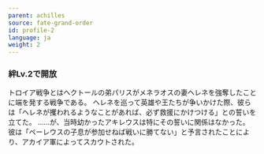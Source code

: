 ```yaml
---
parent: achilles
source: fate-grand-order
id: profile-2
language: ja
weight: 2
---
```


### 絆Lv.2で開放

トロイア戦争とはヘクトールの弟パリスがメネラオスの妻ヘレネを強奪したことに端を発する戦争である。
ヘレネを巡って英雄や王たちが争いかけた際、彼らは「ヘレネが攫われるようなことがあれば、必ず救援にかけつける」との誓いを立てた。
……が、当時幼かったアキレウスは特にその誓いに関係はなかった。
彼は「ペーレウスの子息が参加せねば戦いに勝てない」と予言されたことにより、アカイア軍によってスカウトされた。
